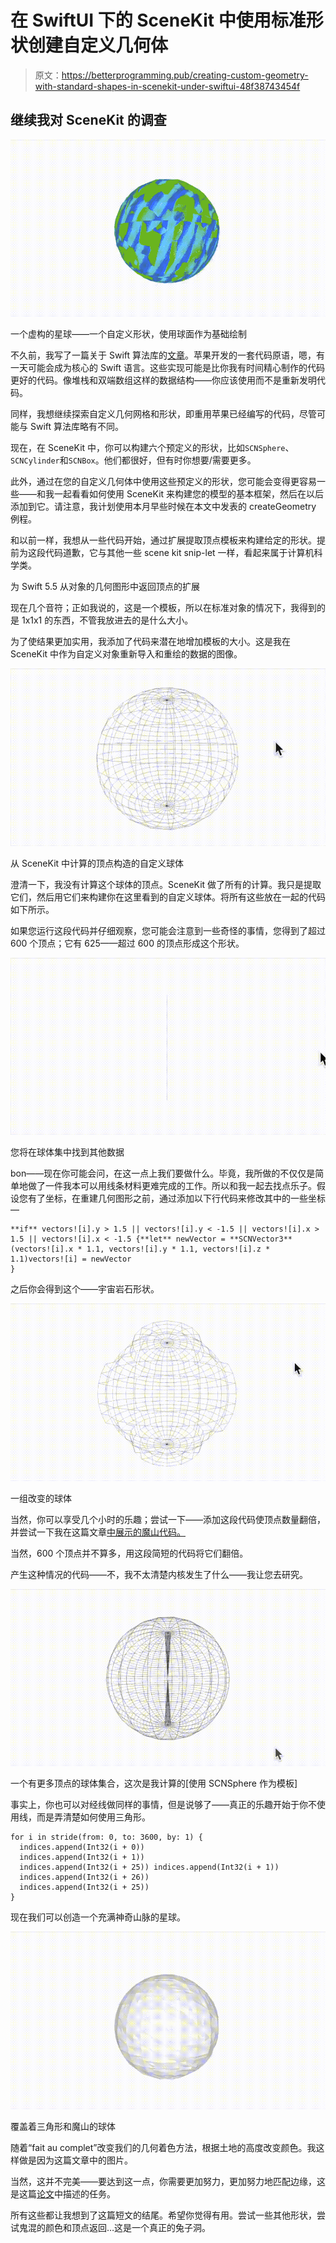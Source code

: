 # 在 SwiftUI 下的 SceneKit 中使用标准形状创建自定义几何体

> 原文：<https://betterprogramming.pub/creating-custom-geometry-with-standard-shapes-in-scenekit-under-swiftui-48f38743454f>

## 继续我对 SceneKit 的调查

![](img/fc8a4d53aa102d6db52da8462730afb7.png)

一个虚构的星球——一个自定义形状，使用球面作为基础绘制

不久前，我写了一篇关于 Swift 算法库的[文章](/8-algorithms-destined-for-the-standard-library-in-swift-d5a407ae625a)。苹果开发的一套代码原语，嗯，有一天可能会成为核心的 Swift 语言。这些实现可能是比你我有时间精心制作的代码更好的代码。像堆栈和双端数组这样的数据结构——你应该使用而不是重新发明代码。

同样，我想继续探索自定义几何网格和形状，即重用苹果已经编写的代码，尽管可能与 Swift 算法库略有不同。

现在，在 SceneKit 中，你可以构建六个预定义的形状，比如`SCNSphere`、`SCNCylinder`和`SCNBox`。他们都很好，但有时你想要/需要更多。

此外，通过在您的自定义几何体中使用这些预定义的形状，您可能会变得更容易一些——和我一起看看如何使用 SceneKit 来构建您的模型的基本框架，然后在以后添加到它。请注意，我计划使用本月早些时候在本文中发表的 createGeometry 例程。

和以前一样，我想从一些代码开始，通过扩展提取顶点模板来构建给定的形状。提前为这段代码道歉，它与其他一些 scene kit snip-let 一样，看起来属于计算机科学类。

为 Swift 5.5 从对象的几何图形中返回顶点的扩展

现在几个音符；正如我说的，这是一个模板，所以在标准对象的情况下，我得到的是 1x1x1 的东西，不管我放进去的是什么大小。

为了使结果更加实用，我添加了代码来潜在地增加模板的大小。这是我在 SceneKit 中作为自定义对象重新导入和重绘的数据的图像。

![](img/26cec2e8de905c92ff35981d9c998d6a.png)

从 SceneKit 中计算的顶点构造的自定义球体

澄清一下，我没有计算这个球体的顶点。SceneKit 做了所有的计算。我只是提取它们，然后用它们来构建你在这里看到的自定义球体。将所有这些放在一起的代码如下所示。

如果您运行这段代码并仔细观察，您可能会注意到一些奇怪的事情，您得到了超过 600 个顶点；它有 625——超过 600 的顶点形成这个形状。

![](img/5ad15c99a71486aa05d7628a2d1d84f1.png)

您将在球体集中找到其他数据

bon——现在你可能会问，在这一点上我们要做什么。毕竟，我所做的不仅仅是简单地做了一件我本可以用线条材料更难完成的工作。所以和我一起去找点乐子。假设您有了坐标，在重建几何图形之前，通过添加以下行代码来修改其中的一些坐标—

```
**if** vectors![i].y > 1.5 || vectors![i].y < -1.5 || vectors![i].x > 1.5 || vectors![i].x < -1.5 {**let** newVector = **SCNVector3**(vectors![i].x * 1.1, vectors![i].y * 1.1, vectors![i].z * 1.1)vectors![i] = newVector
}
```

之后你会得到这个——宇宙岩石形状。

![](img/4bd11e8d5b60e65ea25d770b9339e37b.png)

一组改变的球体

当然，你可以享受几个小时的乐趣；尝试一下——添加这段代码使顶点数量翻倍，并尝试一下我在这篇文章[中展示的魔山代码。](/build-a-mesh-using-custom-geometry-in-scenekit-under-swiftui-44cadaa3727d)

当然，600 个顶点并不算多，用这段简短的代码将它们翻倍。

产生这种情况的代码——不，我不太清楚内核发生了什么——我让您去研究。

![](img/0907d0aa906cc67140b858e0a9991596.png)

一个有更多顶点的球体集合，这次是我计算的[使用 SCNSphere 作为模板]

事实上，你也可以对经线做同样的事情，但是说够了——真正的乐趣开始于你不使用线，而是弄清楚如何使用三角形。

```
for i in stride(from: 0, to: 3600, by: 1) {
  indices.append(Int32(i + 0))
  indices.append(Int32(i + 1))
  indices.append(Int32(i + 25)) indices.append(Int32(i + 1))
  indices.append(Int32(i + 26))
  indices.append(Int32(i + 25))
}
```

现在我们可以创造一个充满神奇山脉的星球。

![](img/ee7efc893c976160bbdfd07aa9a2e3c9.png)

覆盖着三角形和魔山的球体

随着“fait au complet”改变我们的几何着色方法，根据土地的高度改变颜色。我这样做是因为这篇文章中的图片。

当然，这并不完美——要达到这一点，你需要更加努力，更加努力地匹配边缘，这是这篇[论文](/build-a-mesh-using-custom-geometry-in-scenekit-under-swiftui-44cadaa3727d)中描述的任务。

所有这些都让我想到了这篇短文的结尾。希望你觉得有用。尝试一些其他形状，尝试鬼混的颜色和顶点返回…这是一个真正的兔子洞。